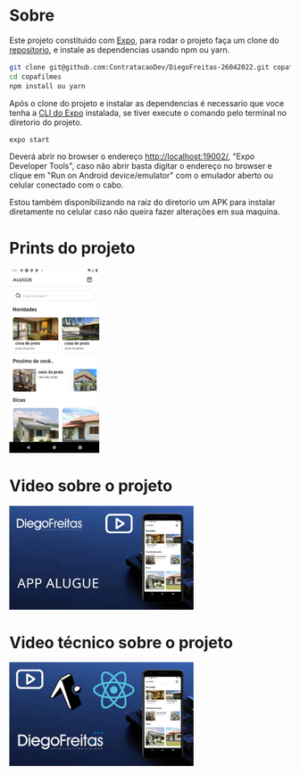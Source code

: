 # Sobre

Este projeto constituido com [Expo](https://nodejs.org/), para rodar o projeto faça um clone do [repositorio](https://github.com/diegozfreitas/alugue.git), e instale as dependencias usando npm ou yarn.

```sh
git clone git@github.com:ContratacaoDev/DiegoFreitas-26042022.git copafilmes
cd copafilmes
npm install ou yarn
```

Após o clone do projeto e instalar as dependencias é necessario que voce tenha a [CLI do Expo](https://docs.expo.dev/workflow/expo-cli/) instalada, se tiver execute o comando pelo terminal no diretorio do projeto.

```sh
expo start
```

Deverá abrir no browser o endereço [http://localhost:19002/](http://localhost:19002/), "Expo Developer Tools", caso não abrir basta digitar o endereço no browser e clique em "Run on Android device/emulator" com o emulador aberto ou celular conectado com o cabo.

Estou também disponibilizando na raiz do diretorio um APK para instalar diretamente no celular caso não queira fazer alterações em sua maquina.

# Prints do projeto

<img src="./markdown/assets/app1.png " width="32%" alt="Print tela 1 do app">

# Video sobre o projeto

<a href="https://youtu.be/Bg8lVoCSnf8" target="_blank">
    <img src="./markdown/assets/miniatura_video_sobre.jpg" width="330px">
</a>

# Video técnico sobre o projeto

<a href="https://youtu.be/lgda6lFk9a4" download >
    <img src="./markdown/assets/miniatura_video_tecnico.jpg" width="330px">
</a>

